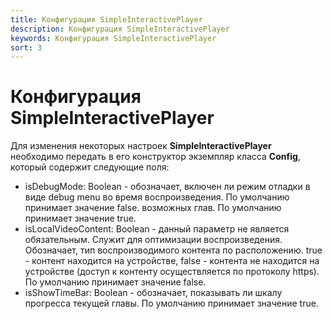 ```yaml
---
title: Конфигурация SimpleInteractivePlayer
description: Конфигурация SimpleInteractivePlayer
keywords: Конфигурация SimpleInteractivePlayer
sort: 3 
---
```


# Конфигурация SimpleInteractivePlayer

Для изменения некоторых настроек **SimpleInteractivePlayer** необходимо передать в его конструктор экземпляр класса **Config**, который содержит следующие поля:

- isDebugMode: Boolean - обозначает, включен ли режим отладки в виде debug menu во время воспроизведения.
  По умолчанию принимает значение false.
  возможных глав. По умолчанию принимает значение true.
- isLocalVideoContent: Boolean - данный параметр не является обязательным. Служит для оптимизации
  воспроизведения. Обозначает, тип воспроизводимого контента по расположению. true - контент находится на устройстве,
  false - контента не находится на устройстве (доступ к контенту осуществляется по протоколу https).
  По умолчанию принимает значение false.
- isShowTimeBar: Boolean - обозначает, показывать ли шкалу прогресса текущей главы. По умолчанию
  принимает значение true.
